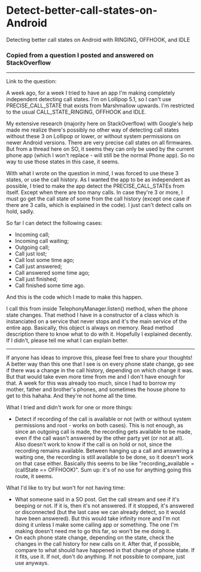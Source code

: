 # Detect-better-call-states-on-Android
Detecting better call states on Android with RINGING, OFFHOOK, and IDLE

### Copied from a question I posted and answered on StackOverflow
-----------------
Link to the question: 

A week ago, for a week I tried to have an app I'm making completely independent detecting call states. I'm on Lollipop 5.1, so I can't use PRECISE_CALL_STATE that exists from Marshmallow upwards. I'm restricted to the usual CALL_STATE_RINGING, OFFHOOK and IDLE.

My extensive research (majority here on StackOverflow) with Google's help made me realize there's possibly no other way of detecting call states without these 3 on Lollipop or lower, or without system permissions on newer Android versions. There are very precise call states on all firmwares. But from a thread here on SO, it seems they can only be used by the current phone app (which I won't replace - will still be the normal Phone app). So no way to use those states in this case, it seems.

With what I wrote on the question in mind, I was forced to use these 3 states, or use the call history. As I wanted the app to be as independent as possible, I tried to make the app detect the PRECISE_CALL_STATEs from itself. Except when there are too many calls. In case they're 3 or more, I must go get the call state of some from the call history (except one case if there are 3 calls, which is explained in the code). I just can't detect calls on hold, sadly.

So far I can detect the following cases:
- Incoming call;
- Incoming call waiting;
- Outgoing call;
- Call just lost;
- Call lost some time ago;
- Call just answered;
- Call answered some time ago;
- Call just finished;
- Call finished some time ago.

And this is the code which I made to make this happen.

I call this from inside TelephonyManager.listen() method, when the phone state changes. That method I have in a constructor of a class which is instanciated on a service that never stops and it's the main service of the entire app. Basically, this object is always on memory. Read method description there to know what to do with it. Hopefully I explained decently. If I didn't, please tell me what I can explain better.

--------------------------------

If anyone has ideas to improve this, please feel free to share your thoughts! A better way than this one that I see is on every phone state change, go see if there was a change in the call history, depending on which change it was. But that would take even more time from me and I don't have enough for that. A week for this was already too much, since I had to borrow my mother, father and brother's phones, and sometimes the house phone to get to this hahaha. And they're not home all the time.

What I tried and didn't work for one or more things:
- Detect if recording of the call is available or not (with or without system permissions and root - works on both cases).
This is not enough, as since an outgoing call is made, the recording gets available to be made, even if the call wasn't answered by the other party yet (or not at all).
Also doesn't work to know if the call is on hold or not, since the recording remains available.
Between hanging up a call and answering a waiting one, the recording is still available to be done, so it doesn't work on that case either.
Basically this seems to be like "recording_available = (callState == OFFHOOK)".
Sum up: it's of no use for anything going this route, it seems.

What I'd like to try but won't for not having time:
- What someone said in a SO post. Get the call stream and see if it's beeping or not. If it is, then it's not answered. If it stopped, it's answered or disconnected (but the last case we can already detect, so it would have been answered).
But this would take infinity more and I'm not doing it unless I make some calling app or something. The one I'm making doesn't need me to go this far, so won't be me doing it.
- On each phone state change, depending on the state, check the changes in the call history for new calls on it. After that, if possible, compare to what should have happened in that change of phone state. If it fits, use it. If not, don't do anything. If not possible to compare, just use anyways.
